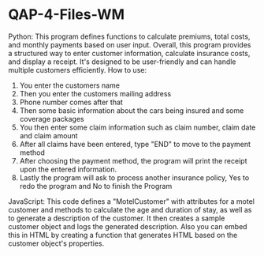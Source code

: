 # QAP-4-Files-WM

Python:
This program defines functions to calculate premiums, total costs, and monthly payments based on user input. Overall, this program provides a structured way to enter customer information, calculate insurance costs, and display a receipt. It's designed to be user-friendly and can handle multiple customers efficiently.
How to use:
1. You enter the customers name
2. Then you enter the customers mailing address
3. Phone number comes after that
4. Then some basic information about the cars being insured and some coverage packages
5. You then enter some claim information such as claim number, claim date and claim amount
6. After all claims have been entered, type "END" to move to the payment method
7. After choosing the payment method, the program will print the receipt upon the entered information.
8. Lastly the program will ask to process another insurance policy, Yes to redo the program and No to finish the Program


JavaScript:
This code defines a "MotelCustomer" with attributes for a motel customer and methods to calculate the age and duration of stay, as well as to generate a description of the customer. It then creates a sample customer object and logs the generated description. Also you can embed this in HTML by creating a function that generates HTML based on the customer object's properties.
